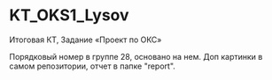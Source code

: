 # KT_OKS1_Lysov
Итоговая КТ, Задание «Проект по ОКС»

Порядковый номер в группе 28, основано на нем.
Доп картинки в самом репозитории, отчет в папке "report".
